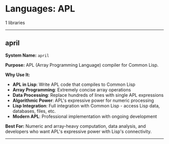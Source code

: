 # Languages: APL

1 libraries

---

## april

**System Name:** `april`

**Purpose:** APL (Array Programming Language) compiler for Common Lisp.

**Why Use It:**
- **APL in Lisp**: Write APL code that compiles to Common Lisp
- **Array Programming**: Extremely concise array operations
- **Data Processing**: Replace hundreds of lines with single APL expressions
- **Algorithmic Power**: APL's expressive power for numeric processing
- **Lisp Integration**: Full integration with Common Lisp - access Lisp data, databases, files, etc.
- **Modern APL**: Professional implementation with ongoing development

**Best For:** Numeric and array-heavy computation, data analysis, and developers who want APL's expressive power with Lisp's connectivity.

---


